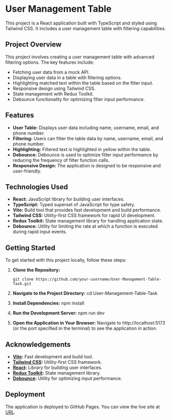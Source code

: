 # User Management Table

This project is a React application built with TypeScript and styled using Tailwind CSS. It includes a user management table with filtering capabilities.

## Project Overview

This project involves creating a user management table with advanced filtering options. The key features include:

- Fetching user data from a mock API.
- Displaying user data in a table with filtering options.
- Highlighting matched text within the table based on the filter input.
- Responsive design using Tailwind CSS.
- State management with Redux Toolkit.
- Debounce functionality for optimizing filter input performance.

## Features

- **User Table:** Displays user data including name, username, email, and phone number.
- **Filtering:** Users can filter the table data by name, username, email, and phone number.
- **Highlighting:** Filtered text is highlighted in yellow within the table.
- **Debounce:** Debounce is used to optimize filter input performance by reducing the frequency of filter function calls.
- **Responsive Design:** The application is designed to be responsive and user-friendly.

## Technologies Used

- **React:** JavaScript library for building user interfaces.
- **TypeScript:** Typed superset of JavaScript for type safety.
- **Vite:** Build tool that provides fast development and build performance.
- **Tailwind CSS:** Utility-first CSS framework for rapid UI development.
- **Redux Toolkit:** State management library for handling application state.
- **Debounce:** Utility for limiting the rate at which a function is executed during rapid input events.

## Getting Started

To get started with this project locally, follow these steps:

1. **Clone the Repository:**
   ```
   git clone https://github.com/your-username/User-Management-Table-Task.git
   ```
   
2. **Navigate to the Project Directory:**
  cd User-Management-Table-Task

3. **Install Dependencies:**
  npm install

4. **Run the Development Server:**
   npm run dev

5. **Open the Application in Your Browser:**
   Navigate to http://localhost:5173 (or the port specified in the terminal) to see the application in action.

## Acknowledgements

- **[Vite](https://vitejs.dev/):** Fast development and build tool.
- **[Tailwind CSS](https://tailwindcss.com/):** Utility-first CSS framework.
- **[React](https://reactjs.org/):** Library for building user interfaces.
- **[Redux Toolkit](https://redux-toolkit.js.org/):** State management library.
- **[Debounce](https://lodash.com/docs/4.17.15#debounce):** Utility for optimizing input performance.

## Deployment

The application is deployed to GitHub Pages. You can view the live site at [URL](https://paarutkowski.github.io/User-Management-Table-Task/).



